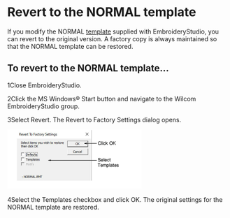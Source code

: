 # Revert to the NORMAL template

If you modify the NORMAL [template](../../glossary/glossary) supplied with EmbroideryStudio, you can revert to the original version. A factory copy is always maintained so that the NORMAL template can be restored.

## To revert to the NORMAL template...

1Close EmbroideryStudio.

2Click the MS Windows® Start button and navigate to the Wilcom EmbroideryStudio group.

3Select Revert. The Revert to Factory Settings dialog opens.

![properties00071.png](assets/properties00071.png)

4Select the Templates checkbox and click OK. The original settings for the NORMAL template are restored.
